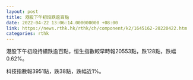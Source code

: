 ```yaml
---
layout: post
title: 港股下午初段跌逾百點
date: 2022-04-22 13:06:14.000000000 +08:00
link: https://news.rthk.hk/rthk/ch/component/k2/1645162-20220422.htm
categories: rthk
---
```


港股下午初段持續跌逾百點，恒生指數較早時報20553點，跌128點，跌幅0.62%。

科技指數報3951點，跌38點，跌幅近1%。
